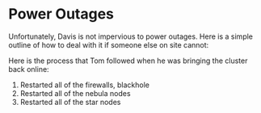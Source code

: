 # Power Outages

Unfortunately, Davis is not impervious to power outages. Here is a simple outline of how to deal with it if someone else on site cannot:

Here is the process that Tom followed when he was bringing the cluster back online:
1. Restarted all of the firewalls, blackhole
1. Restarted all of the nebula nodes
1. Restarted all of the star nodes